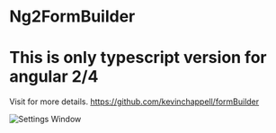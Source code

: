 # Ng2FormBuilder 

# This is only typescript version for angular 2/4 

Visit for more details. 
https://github.com/kevinchappell/formBuilder



![Settings Window](https://raw.githubusercontent.com/KhaledSMQ/Ng2FormBuilder/efea48397a3293a36f5dabfb928528e27d28631f/image.PNG)